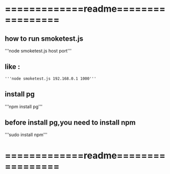 
# =============readme=================

## how to run smoketest.js

  '''node smoketest.js host port'''

##  like :

    '''node smoketest.js 192.168.0.1 1000'''

## install pg

  '''npm install pg'''

## before install pg,you need to install npm

  '''sudo install npm'''

# =============readme=================


